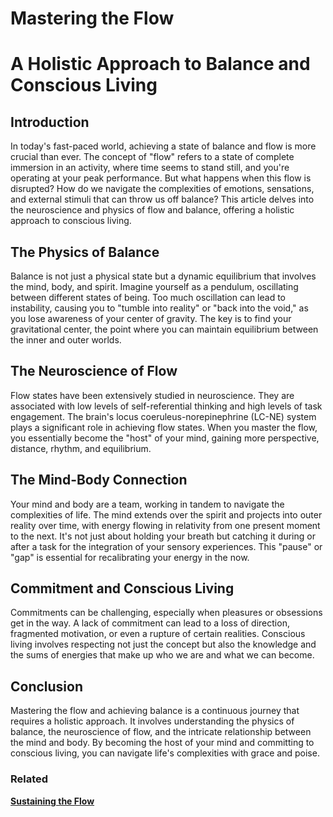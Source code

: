 # Mastering the Flow

# **A Holistic Approach to Balance and Conscious Living**

## **Introduction**

In today's fast-paced world, achieving a state of balance and flow is more crucial than ever. The concept of "flow" refers to a state of complete immersion in an activity, where time seems to stand still, and you're operating at your peak performance. But what happens when this flow is disrupted? How do we navigate the complexities of emotions, sensations, and external stimuli that can throw us off balance? This article delves into the neuroscience and physics of flow and balance, offering a holistic approach to conscious living.

## **The Physics of Balance**

Balance is not just a physical state but a dynamic equilibrium that involves the mind, body, and spirit. Imagine yourself as a pendulum, oscillating between different states of being. Too much oscillation can lead to instability, causing you to "tumble into reality" or "back into the void," as you lose awareness of your center of gravity. The key is to find your gravitational center, the point where you can maintain equilibrium between the inner and outer worlds.

## **The Neuroscience of Flow**

Flow states have been extensively studied in neuroscience. They are associated with low levels of self-referential thinking and high levels of task engagement. The brain's locus coeruleus-norepinephrine (LC-NE) system plays a significant role in achieving flow states. When you master the flow, you essentially become the "host" of your mind, gaining more perspective, distance, rhythm, and equilibrium.

## **The Mind-Body Connection**

Your mind and body are a team, working in tandem to navigate the complexities of life. The mind extends over the spirit and projects into outer reality over time, with energy flowing in relativity from one present moment to the next. It's not just about holding your breath but catching it during or after a task for the integration of your sensory experiences. This "pause" or "gap" is essential for recalibrating your energy in the now.

## **Commitment and Conscious Living**

Commitments can be challenging, especially when pleasures or obsessions get in the way. A lack of commitment can lead to a loss of direction, fragmented motivation, or even a rupture of certain realities. Conscious living involves respecting not just the concept but also the knowledge and the sums of energies that make up who we are and what we can become.

## **Conclusion**

Mastering the flow and achieving balance is a continuous journey that requires a holistic approach. It involves understanding the physics of balance, the neuroscience of flow, and the intricate relationship between the mind and body. By becoming the host of your mind and committing to conscious living, you can navigate life's complexities with grace and poise.

### Related

[**Sustaining the Flow**](Sustaining%20the%20Flow%207cbea0028a1d4481acbd226503f978cb.md)